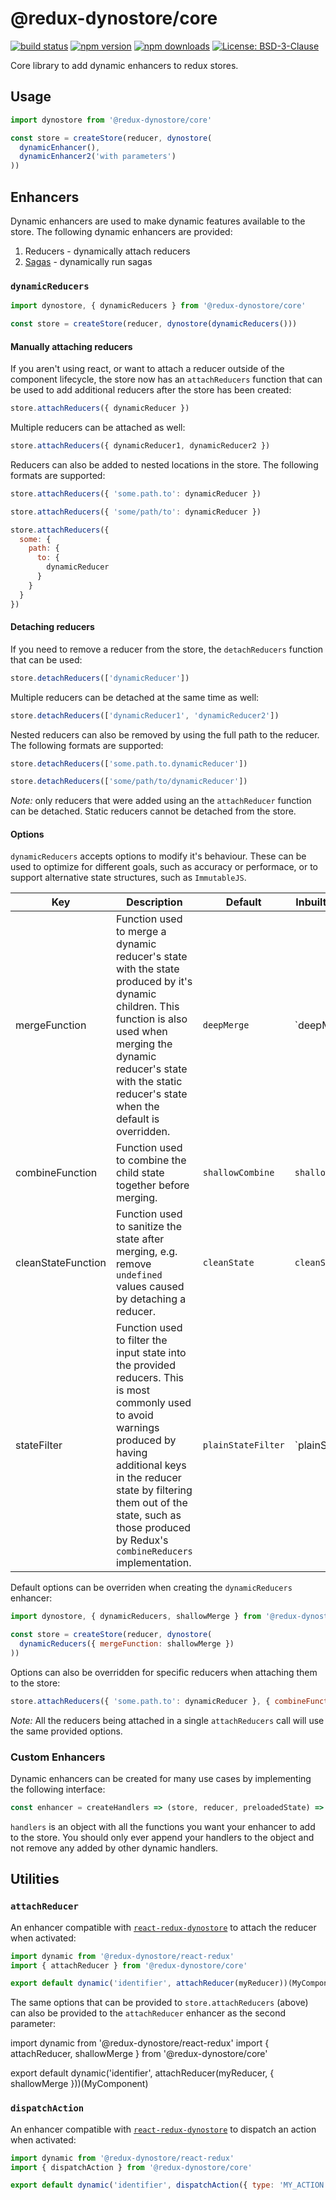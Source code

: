 # @redux-dynostore/core

[![build status](https://img.shields.io/travis/ioof-holdings/redux-dynostore/master.svg?style=flat-square)](https://travis-ci.org/ioof-holdings/redux-dynostore)
[![npm version](https://img.shields.io/npm/v/@redux-dynostore/core.svg?style=flat-square)](https://www.npmjs.com/package/redux-dynostore-core)
[![npm downloads](https://img.shields.io/npm/dm/@redux-dynostore/core.svg?style=flat-square)](https://www.npmjs.com/package/@redux-dynostore/core)
[![License: BSD-3-Clause](https://img.shields.io/npm/l/@redux-dynostore/core.svg?style=flat-square)](/LICENSE.md)

Core library to add dynamic enhancers to redux stores.

## Usage

```javascript
import dynostore from '@redux-dynostore/core'

const store = createStore(reducer, dynostore(
  dynamicEnhancer(),
  dynamicEnhancer2('with parameters')
))
```

## Enhancers

Dynamic enhancers are used to make dynamic features available to the store. The following dynamic enhancers are provided:

1. Reducers - dynamically attach reducers
2. [Sagas](/packages/redux-dynostore-redux-saga) - dynamically run sagas

### `dynamicReducers`

```javascript
import dynostore, { dynamicReducers } from '@redux-dynostore/core'

const store = createStore(reducer, dynostore(dynamicReducers()))
```

#### Manually attaching reducers

If you aren't using react, or want to attach a reducer outside of the component lifecycle, the store now has an `attachReducers` function that can be used to add additional reducers after the store has been created:

```javascript
store.attachReducers({ dynamicReducer })
```

Multiple reducers can be attached as well:

```javascript
store.attachReducers({ dynamicReducer1, dynamicReducer2 })
```

Reducers can also be added to nested locations in the store.  The following formats are supported:

```javascript
store.attachReducers({ 'some.path.to': dynamicReducer })
```

```javascript
store.attachReducers({ 'some/path/to': dynamicReducer })
```

```javascript
store.attachReducers({
  some: {
    path: {
      to: {
        dynamicReducer
      }
    }
  }
})
```

#### Detaching reducers

If you need to remove a reducer from the store, the `detachReducers` function that can be used:

```javascript
store.detachReducers(['dynamicReducer'])
```

Multiple reducers can be detached at the same time as well:

```javascript
store.detachReducers(['dynamicReducer1', 'dynamicReducer2'])
```

Nested reducers can also be removed by using the full path to the reducer.  The following formats are supported:

```javascript
store.detachReducers(['some.path.to.dynamicReducer'])
```

```javascript
store.detachReducers(['some/path/to/dynamicReducer'])
```

_Note:_ only reducers that were added using an the `attachReducer` function can be detached.  Static reducers cannot be detached from the store.

#### Options

`dynamicReducers` accepts options to modify it's behaviour.  These can be used to optimize for different goals, such as accuracy or performace, or to support alternative state structures, such as `ImmutableJS`.

| Key | Description | Default | Inbuilt Options | Interface |
| --- | ----------- | ------- | --------------- | --------- |
| mergeFunction | Function used to merge a dynamic reducer's state with the state produced by it's dynamic children.  This function is also used when merging the dynamic reducer's state with the static reducer's state when the default is overridden.  | `deepMerge` | `deepMerge|shallowMerge` | `(state, newState) => nextState` |
| combineFunction | Function used to combine the child state together before merging. | `shallowCombine` | `shallowCombine` | `(state, key, value) => nexState` |
| cleanStateFunction | Function used to sanitize the state after merging, e.g. remove `undefined` values caused by detaching a reducer. | `cleanState` | `cleanState` | `(state) => nextState` |
| stateFilter | Function used to filter the input state into the provided reducers.  This is most commonly used to avoid warnings produced by having additional keys in the reducer state by filtering them out of the state, such as those produced by Redux's `combineReducers` implementation. | `plainStateFilter` | `plainStateFilter|noStateFilter` | `(intialState) => ({ filter: (state) => state, merge(state, newState) => nextState` |

Default options can be overriden when creating the `dynamicReducers` enhancer:

```javascript
import dynostore, { dynamicReducers, shallowMerge } from '@redux-dynostore/core'

const store = createStore(reducer, dynostore(
  dynamicReducers({ mergeFunction: shallowMerge })
))
```

Options can also be overridden for specific reducers when attaching them to the store:

```javascript
store.attachReducers({ 'some.path.to': dynamicReducer }, { combineFunction: mySpecialCombiner })
```

_Note:_ All the reducers being attached in a single `attachReducers` call will use the same provided options.

### Custom Enhancers

Dynamic enhancers can be created for many use cases by implementing the following interface:

```javascript
const enhancer = createHandlers => (store, reducer, preloadedState) => ({ ...handlers })
```

`handlers` is an object with all the functions you want your enhancer to add to the store.  You should only ever append your handlers to the object and not remove any added by other dynamic handlers.

## Utilities

### `attachReducer`

An enhancer compatible with [`react-redux-dynostore`](/packages/react-redux-dynostore) to attach the reducer when activated:

```javascript
import dynamic from '@redux-dynostore/react-redux'
import { attachReducer } from '@redux-dynostore/core'

export default dynamic('identifier', attachReducer(myReducer))(MyComponent)
```

The same options that can be provided to `store.attachReducers` (above) can also be provided to the `attachReducer` enhancer as the second parameter:

import dynamic from '@redux-dynostore/react-redux'
import { attachReducer, shallowMerge } from '@redux-dynostore/core'

export default dynamic('identifier', attachReducer(myReducer, { shallowMerge }))(MyComponent)

### `dispatchAction`

An enhancer compatible with [`react-redux-dynostore`](/packages/react-redux-dynostore) to dispatch an action when activated:

```javascript
import dynamic from '@redux-dynostore/react-redux'
import { dispatchAction } from '@redux-dynostore/core'

export default dynamic('identifier', dispatchAction({ type: 'MY_ACTION' }))(MyComponent)
```
